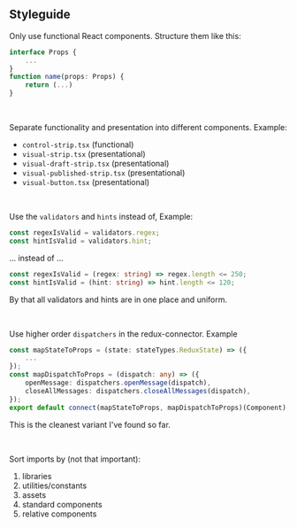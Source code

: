 ## Styleguide

Only use functional React components. Structure them like this:

```typescript
interface Props {
    ...
}
function name(props: Props) {
    return (...)
}
```

<br/>

Separate functionality and presentation into different components. Example:

-   `control-strip.tsx` (functional)
-   `visual-strip.tsx` (presentational)
-   `visual-draft-strip.tsx` (presentational)
-   `visual-published-strip.tsx` (presentational)
-   `visual-button.tsx` (presentational)

<br/>

Use the `validators` and `hints` instead of, Example:

```typescript
const regexIsValid = validators.regex;
const hintIsValid = validators.hint;
```

... instead of ...

```typescript
const regexIsValid = (regex: string) => regex.length <= 250;
const hintIsValid = (hint: string) => hint.length <= 120;
```

By that all validators and hints are in one place and uniform.

<br/>

Use higher order `dispatchers` in the redux-connector. Example

```typescript
const mapStateToProps = (state: stateTypes.ReduxState) => ({
    ...
});
const mapDispatchToProps = (dispatch: any) => ({
    openMessage: dispatchers.openMessage(dispatch),
    closeAllMessages: dispatchers.closeAllMessages(dispatch),
});
export default connect(mapStateToProps, mapDispatchToProps)(Component);
```

This is the cleanest variant I've found so far.

<br/>

Sort imports by (not that important):

1. libraries
2. utilities/constants
3. assets
4. standard components
5. relative components

<br/>
